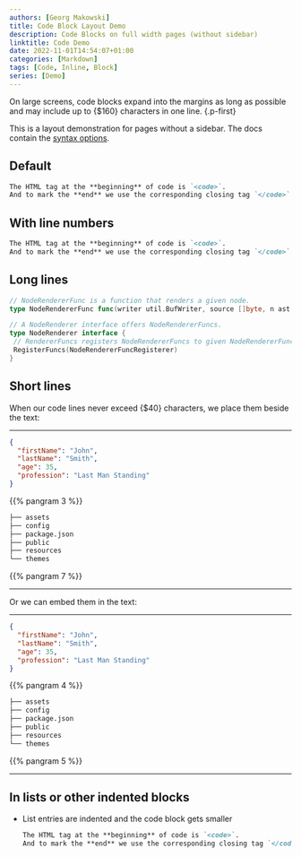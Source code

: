 ```yaml
---
authors: [Georg Makowski]
title: Code Block Layout Demo
description: Code Blocks on full width pages (without sidebar)
linktitle: Code Demo
date: 2022-11-01T14:54:07+01:00
categories: [Markdown]
tags: [Code, Inline, Block]
series: [Demo]
---
```


On large screens, code blocks expand into the margins as long as possible and may include up to {$160} characters in one line.
{.p-first} <!--more-->

This is a layout demonstration for pages without a sidebar. The docs contain the [syntax options](https://perplex.desider.at/doc/basic/code).

## Default

```md
The HTML tag at the **beginning** of code is `<code>`.
And to mark the **end** we use the corresponding closing tag `</code>`.
```

## With line numbers

```md {linenos=true}
The HTML tag at the **beginning** of code is `<code>`.
And to mark the **end** we use the corresponding closing tag `</code>`.
```

## Long lines

```go {.expand}
// NodeRendererFunc is a function that renders a given node.
type NodeRendererFunc func(writer util.BufWriter, source []byte, n ast.Node, entering bool) (ast.WalkStatus, error)

// A NodeRenderer interface offers NodeRendererFuncs.
type NodeRenderer interface {
 // RendererFuncs registers NodeRendererFuncs to given NodeRendererFuncRegisterer.
 RegisterFuncs(NodeRendererFuncRegisterer)
}
```

## Short lines
When our code lines never exceed {$40} characters, we place them beside the text:

---

```json {.left}
{
  "firstName": "John",
  "lastName": "Smith",
  "age": 35,
  "profession": "Last Man Standing"
}
```

{{% pangram 3 %}}

```bash {.lh15 .right}
├── assets
├── config
├── package.json
├── public
├── resources
└── themes
```

{{% pangram 7 %}}

---

Or we can embed them in the text:

---


```json {.left-inside}
{
  "firstName": "John",
  "lastName": "Smith",
  "age": 35,
  "profession": "Last Man Standing"
}
```

{{% pangram 4 %}}

```bash {.lh15 .right-inside}
├── assets
├── config
├── package.json
├── public
├── resources
└── themes
```

{{% pangram 5 %}}

---

## In lists or other indented blocks

- List entries are indented and the code block gets smaller
  
  ```md
  The HTML tag at the **beginning** of code is `<code>`.
  And to mark the **end** we use the corresponding closing tag `</code>`. 
  ```
